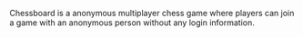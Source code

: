 Chessboard is a anonymous multiplayer chess game where players can join a game with an anonymous person without any login information.
